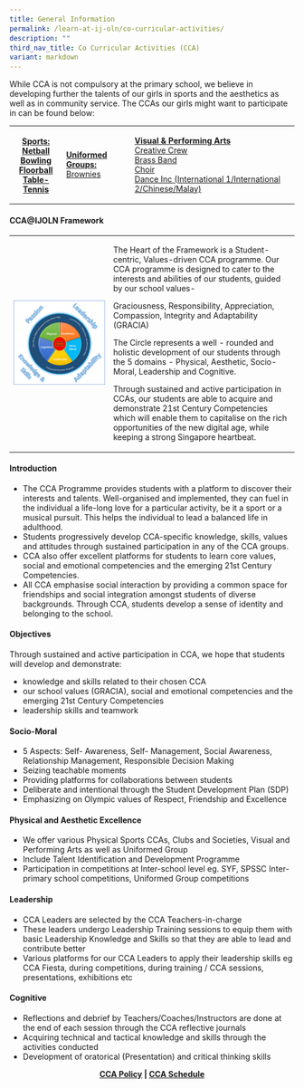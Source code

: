 ```yaml
---
title: General Information
permalink: /learn-at-ij-oln/co-curricular-activities/
description: ""
third_nav_title: Co Curricular Activities (CCA)
variant: markdown
---
```

<p>While CCA is not compulsory at the primary school, we believe in developing further the talents of our girls in sports and the aesthetics as well as in community service. The CCAs our girls might want to participate in can be found below:</p>
<table>
<tbody>
<tr>
<th>
<p><strong><u>Sports:<br></u></strong>
	<a href="/learn-at-ij-oln/cca/netball" target="_self" rel="noopener">Netball</a><br>
	<a href="/learn-at-ij-oln/cca/bowling" target="_self" rel="noopener">Bowling</a><br>
	<a href="/learn-at-ij-oln/cca/floorball" target="_self" rel="noopener">Floorball</a><br>
	<a href="/learn-at-ij-oln/cca/table-tennis" target="_self" rel="noopener">Table-Tennis</a></p>
</th>
<td>
<p><strong><u>Uniformed Groups:<br></u></strong><a href="/learn-at-ij-oln/cca/brownies" target="_self" rel="noopener">Brownies</a>&nbsp;</p>
</td>
<td>
<p><u><strong>Visual &amp; Performing Arts<br></strong></u><a href="/learn-at-ij-oln/co-curricular-activities/visual-and-performing-arts/creative-crew" target="_self" rel="noopener">Creative Crew</a><br><a href="/learn-at-ij-oln/co-curricular-activities/visual-and-performing-arts/brass-band" target="_self" rel="noopener">Brass Band</a><br><a href="/learn-at-ij-oln/co-curricular-activities/visual-and-performing-arts/choir" target="_self" rel="noopener">Choir</a><br><a href="/learn-at-ij-oln/co-curricular-activities/visual-and-performing-arts/dance-inc" target="_self" rel="noopener">Dance Inc (International 1/International 2/Chinese/Malay)</a></p>
</td>
</tr>
</tbody>
</table>
<h4><strong>CCA@IJOLN Framework</strong></h4>
<table style="border-collapse: collapse; width: 100%;" border="0">
<tbody>
<tr>
<td style="width: 35%;"><img src="/images/cca.png"></td>
<td style="width: 65%;">
<p class="pagecontent_box">The Heart of the Framework is a Student-centric, Values-driven CCA programme. Our CCA programme is designed to cater to the interests and abilities of our students, guided by our school values-&nbsp;</p>
<p class="pagecontent_box">Graciousness, Responsibility, Appreciation, Compassion, Integrity and Adaptability (GRACIA)</p>
<p class="pagecontent_box">The Circle represents a well - rounded and holistic development of our students through&nbsp; the 5 domains - Physical, Aesthetic, Socio-Moral, Leadership and Cognitive.</p>
<p class="pagecontent_box">Through sustained and active participation in CCAs, our students are able to acquire and demonstrate 21st Century Competencies which will enable them to capitalise on the rich opportunities of the new digital age, while keeping a strong Singapore heartbeat.</p>
</td>
</tr>
</tbody>
</table>
<h4><strong>Introduction</strong></h4>
<ul>
<li>The CCA Programme provides students with a platform to discover their interests and talents. Well-organised and implemented, they can fuel in the individual a life-long love for a particular activity, be it a sport or a musical pursuit. This helps the individual to lead a balanced life in adulthood.</li>
<li>Students progressively develop CCA-specific knowledge, skills, values and attitudes through sustained participation in any of the CCA groups.</li>
<li>CCA also offer excellent platforms for students to learn core values, social and emotional competencies and the emerging 21st Century Competencies.</li>
<li>All CCA emphasise social interaction by providing a common space for friendships and social integration amongst students of diverse backgrounds. Through CCA, students develop a sense of identity and belonging to the school.</li>
</ul>
<p></p><h4><strong>Objectives<br></strong></h4>Through sustained and active participation in CCA, we hope that students will develop and demonstrate:<p></p>
<ul>
<li>knowledge and skills related to their chosen CCA</li>
<li>our school values (GRACIA), social and emotional competencies and the emerging 21st Century Competencies</li>
<li>leadership skills and teamwork</li>
</ul>
<h4><strong>Socio-Moral</strong></h4>
<ul>
<li>5 Aspects: Self- Awareness, Self- Management, Social Awareness, Relationship Management, Responsible Decision Making</li>
<li>Seizing teachable moments</li>
<li>Providing platforms for collaborations between students</li>
<li>Deliberate and intentional through the Student Development Plan (SDP)</li>
<li>Emphasizing on Olympic values of Respect, Friendship and Excellence</li>
</ul>
<h4><strong>Physical and Aesthetic Excellence</strong></h4>
<ul>
<li>We offer various Physical Sports CCAs, Clubs and Societies, Visual and Performing Arts as well as Uniformed Group</li>
<li>Include Talent Identification and Development Programme</li>
<li>Participation in competitions at Inter-school level eg. SYF, SPSSC Inter-primary school competitions, Uniformed Group competitions</li>
</ul>
<h4><strong>Leadership</strong></h4>
<ul>
<li>CCA Leaders are selected by the CCA Teachers-in-charge</li>
<li>These leaders undergo Leadership Training sessions to equip them with basic Leadership Knowledge and Skills so that they are able to lead and contribute better</li>
<li>Various platforms for our CCA Leaders to apply their leadership skills eg CCA Fiesta, during competitions, during training / CCA sessions, presentations, exhibitions etc</li>
</ul>
<h4><strong>Cognitive</strong></h4>
<ul>
<li>Reflections and debrief by Teachers/Coaches/Instructors are done at the end of each session through the CCA reflective journals</li>
<li>Acquiring technical and tactical knowledge and skills through the activities conducted</li>
<li>Development of oratorical (Presentation) and critical thinking skills&nbsp;</li>
</ul>
<p style="text-align: center;"><strong><a href="/learn-at-ij-oln/co-curricular-activities/cca-policy" target="_blank" rel="noopener">CCA Policy</a> | <a href="/learn-at-ij-oln/co-curricular-activities/cca-schedule" target="_blank" rel="noopener">CCA Schedule</a></strong></p>